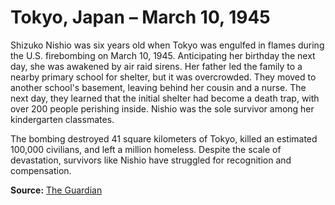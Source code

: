 # Tokyo, Japan – March 10, 1945

Shizuko Nishio was six years old when Tokyo was engulfed in flames during the U.S. firebombing on March 10, 1945. Anticipating her birthday the next day, she was awakened by air raid sirens. Her father led the family to a nearby primary school for shelter, but it was overcrowded. They moved to another school's basement, leaving behind her cousin and a nurse. The next day, they learned that the initial shelter had become a death trap, with over 200 people perishing inside. Nishio was the sole survivor among her kindergarten classmates.

The bombing destroyed 41 square kilometers of Tokyo, killed an estimated 100,000 civilians, and left a million homeless. Despite the scale of devastation, survivors like Nishio have struggled for recognition and compensation.

**Source:** [The Guardian](https://www.theguardian.com/world/2025/mar/10/great-tokyo-air-raid-firebombing-anniversary-america-survivors)